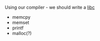 Using our compiler - we should write a [libc](https://en.wikipedia.org/wiki/C_standard_library)
- memcpy
- memset
- printf
- malloc(?)
